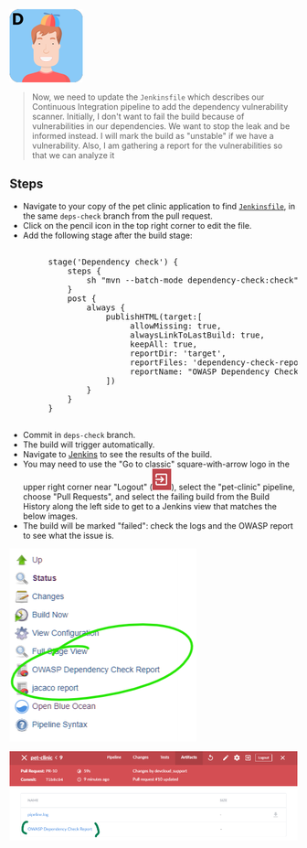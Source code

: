 ![Dan](../../assets/online-devops-dojo/shift-security-left/dan.png)

> Now, we need to update the `Jenkinsfile` which describes our Continuous Integration pipeline to add the dependency vulnerability scanner. Initially, I don't want to fail the build because of vulnerabilities in our dependencies. We want to stop the leak and be informed instead. I will mark the build as "unstable" if we have a vulnerability. 
> Also, I am gathering a report for the vulnerabilities so that we can analyze it

## Steps

* Navigate to your copy of the pet clinic application to find  [`Jenkinsfile`](https://[[HOST_SUBDOMAIN]]-9876-[[KATACODA_HOST]].environments.katacoda.com/#jenkinsfile), in the same `deps-check` branch from the pull request.
* Click on the pencil icon in the top right corner to edit the file.
* Add the following stage after the build stage: 
<pre class="file" data-target="clipboard">

        stage('Dependency check') {
            steps {
                sh "mvn --batch-mode dependency-check:check"
            }
            post {
                always {
                    publishHTML(target:[
                         allowMissing: true,
                         alwaysLinkToLastBuild: true,
                         keepAll: true,
                         reportDir: 'target',
                         reportFiles: 'dependency-check-report.html',
                         reportName: "OWASP Dependency Check Report"
                    ])
                }
            }
        } 
 
</pre>
* Commit in `deps-check` branch.
* The build will trigger automatically.
* Navigate to [Jenkins](https://[[HOST_SUBDOMAIN]]-8080-[[KATACODA_HOST]].environments.katacoda.com/blue/organizations/jenkins/pet-clinic/activity) to see the results of the build.
* You may need to use the "Go to classic" square-with-arrow logo in the upper right corner near "Logout" (![](../../assets/online-devops-dojo/shift-security-left/jenkins-back-to-classic-icon.png)), select the "pet-clinic" pipeline, choose "Pull Requests", and select the failing build from the Build History along the left side to get to a Jenkins view that matches the below images.
* The build will be marked "failed": check the logs and the OWASP report to see what the issue is.

![OWASP report](../../assets/online-devops-dojo/shift-security-left/owasp-report.png)

![OWASP report](../../assets/online-devops-dojo/shift-security-left/owasp-report2.png)
